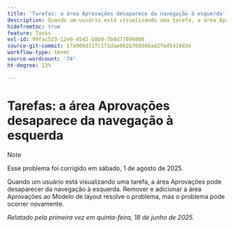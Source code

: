 ```yaml
---
title: 'Tarefas: a área Aprovações desaparece da navegação à esquerda'
description: Quando um usuário está visualizando uma tarefa, a área Aprovações pode desaparecer da navegação à esquerda.
hidefromtoc: true
feature: Tasks
exl-id: 99fac523-12e9-4542-b8b0-7b8d77899800
source-git-commit: 17a909d31fc171dae062b760366ad2fed541883e
workflow-type: tm+mt
source-wordcount: '74'
ht-degree: 13%

---
```


# Tarefas: a área Aprovações desaparece da navegação à esquerda

>[!NOTE]
>
>Esse problema foi corrigido em sábado, 1 de agosto de 2025.

Quando um usuário está visualizando uma tarefa, a área Aprovações pode desaparecer da navegação à esquerda. Remover e adicionar a área Aprovações ao Modelo de layout resolve o problema, mas o problema pode ocorrer novamente.

_Relatado pela primeira vez em quinta-feira, 18 de junho de 2025._
